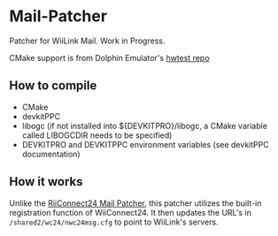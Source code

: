 # Mail-Patcher
Patcher for WiiLink Mail. Work in Progress.

CMake support is from Dolphin Emulator's [hwtest repo](https://github.com/dolphin-emu/hwtests)

## How to compile
- CMake
- devkitPPC
- libogc (if not installed into ${DEVKITPRO}/libogc, a CMake variable called LIBOGCDIR needs to be specified)
- DEVKITPRO and DEVKITPPC environment variables (see devkitPPC documentation)

## How it works
Unlike the [RiiConnect24 Mail Patcher](https://github.com/RiiConnect24/Mail-Patcher), this patcher utilizes the built-in 
registration function of WiiConnect24. It then updates the URL's in `/shared2/wc24/nwc24msg.cfg` to point to WiiLink's servers.

